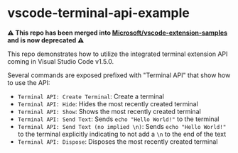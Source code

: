 # vscode-terminal-api-example

**⚠️ This repo has been merged into [Microsoft/vscode-extension-samples](https://github.com/Microsoft/vscode-extension-samples) and is now deprecated ⚠️**

This repo demonstrates how to utilize the integrated terminal extension API coming in Visual Studio Code v1.5.0.

Several commands are exposed prefixed with "Terminal API" that show how to use the API:

- `Terminal API: Create Terminal`: Create a terminal
- `Terminal API: Hide`: Hides the most recently created terminal
- `Terminal API: Show`: Shows the most recently created terminal 
- `Terminal API: Send Text`: Sends `echo "Hello World!"` to the terminal
- `Terminal API: Send Text (no implied \n)`: Sends `echo "Hello World!"` to the terminal explicitly indicating to not add a `\n` to the end of the text
- `Terminal API: Dispose`: Disposes the most recently created terminal
